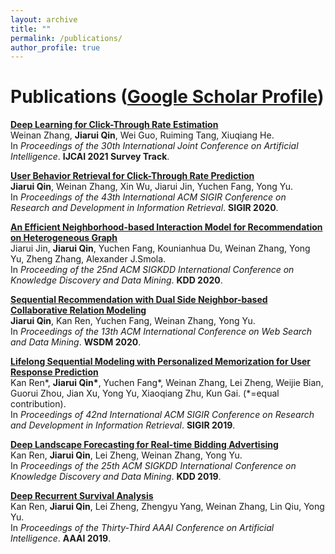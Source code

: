 ```yaml
---
layout: archive
title: ""
permalink: /publications/
author_profile: true
---
```


<!-- {% if author.googlescholar %}
  You can also find my articles on <u><a href="{{author.googlescholar}}">my Google Scholar profile</a>.</u>
{% endif %}

{% include base_path %}

{% for post in site.publications reversed %}
  {% include archive-single.html %}
{% endfor %} -->

# Publications ([Google Scholar Profile](https://scholar.google.com/citations?user=JPBGjOYAAAAJ&hl=zh-CN))
[**Deep Learning for Click-Through Rate Estimation**](/publication/Deep-CTR-Survey)<br>
Weinan Zhang, **Jiarui Qin**, Wei Guo, Ruiming Tang, Xiuqiang He.<br>
In *Proceedings of the 30th International Joint Conference on Artificial Intelligence*. **IJCAI 2021 Survey Track**.

[**User Behavior Retrieval for Click-Through Rate Prediction**](/publication/UBR4CTR)<br>
**Jiarui Qin**, Weinan Zhang, Xin Wu, Jiarui Jin, Yuchen Fang, Yong Yu.<br>
In *Proceedings of the 43th International ACM SIGIR Conference on Research and Development in Information Retrieval*. **SIGIR 2020**.

[**An Efficient Neighborhood-based Interaction Model for Recommendation on Heterogeneous Graph**](/publication/NIRec)<br>
Jiarui Jin, **Jiarui Qin**, Yuchen Fang, Kounianhua Du, Weinan Zhang, Yong Yu, Zheng Zhang, Alexander J.Smola.<br>
In *Proceeding of the 25nd ACM SIGKDD International Conference on Knowledge Discovery and Data Mining*. **KDD 2020**.


[**Sequential Recommendation with Dual Side Neighbor-based Collaborative Relation Modeling**](/publication/SCORE)<br>
**Jiarui Qin**, Kan Ren, Yuchen Fang, Weinan Zhang, Yong Yu.<br>
In *Proceedings of the 13th ACM International Conference on Web Search and Data Mining*. **WSDM 2020**.

[**Lifelong Sequential Modeling with Personalized Memorization for User Response Prediction**](/publication/HPMN)<br>
Kan Ren\*, **Jiarui Qin\***, Yuchen Fang\*, Weinan Zhang, Lei Zheng, Weijie Bian, Guorui Zhou, Jian Xu, Yong Yu, Xiaoqiang Zhu, Kun Gai. (\*=equal contribution).<br>
In *Proceedings of 42nd International ACM SIGIR Conference on Research and Development in Information Retrieval*. **SIGIR 2019**.

[**Deep Landscape Forecasting for Real-time Bidding Advertising**](/publication/DLF)<br>
Kan Ren, **Jiarui Qin**, Lei Zheng, Weinan Zhang, Yong Yu.<br>
In *Proceedings of the 25th ACM SIGKDD International Conference on Knowledge Discovery and Data Mining*. **KDD 2019**.

[**Deep Recurrent Survival Analysis**](/publication/DRSA)<br>
Kan Ren, **Jiarui Qin**, Lei Zheng, Zhengyu Yang, Weinan Zhang, Lin Qiu, Yong Yu.<br>
In *Proceedings of the Thirty-Third AAAI Conference on Artificial Intelligence*. **AAAI 2019**.
